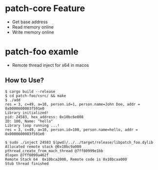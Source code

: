 # patch-core Feature
- Get base address
- Read memory online
- Write memory online

# patch-foo examle
- Remote thread inject for x64 in macos
## How to Use?

```shell
$ cargo build --release
$ cd patch-foo/csrc/ && make
$ ./add
res = 3, c=49, a=10, person.id=1, person.name=John Doe, addr = 0x0000600003f591e0
Library initialized!
pid: 24583, hex_address: 0x10bc6e008
ID: 100, Name: "hello"
Library loop running ...!
res = 3, c=49, a=10, person.id=100, person.name=hello, addr = 0x0000600003f591e0

$ sudo ./inject 24583 $(pwd)/../../target/release/libpatch_foo.dylib
Allocated remote stack @0x10bc9a000
pthread_create_from_mach_thread @7ff80999e1bb
dlopen @7ff8099a462f
Remote Stack 64  0x10bca2000, Remote code is 0x10bcaa000
Stub thread finished
```

